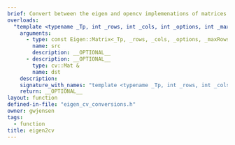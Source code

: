 ```yaml
---
brief: Convert between the eigen and opencv implemenations of matrices.
overloads:
  "template <typename _Tp, int _rows, int _cols, int _options, int _maxRows, int _maxCols>\nvoid eigen2cv(const Eigen::Matrix<_Tp, _rows, _cols, _options, _maxRows, _maxCols> &, cv::Mat &)":
    arguments:
      - type: const Eigen::Matrix<_Tp, _rows, _cols, _options, _maxRows, _maxCols> &
        name: src
        description: __OPTIONAL__
      - description: __OPTIONAL__
        type: cv::Mat &
        name: dst
    description:
    signature_with_names: "template <typename _Tp, int _rows, int _cols, int _options, int _maxRows, int _maxCols>\nvoid eigen2cv(const Eigen::Matrix<_Tp, _rows, _cols, _options, _maxRows, _maxCols> & src, cv::Mat & dst)"
    return: __OPTIONAL__
layout: function
defined-in-file: "eigen_cv_conversions.h"
owner: gwjensen
tags:
  - function
title: eigen2cv
---
```

